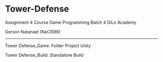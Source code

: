 # Tower-Defense
 
Assignment 4 Course Game Programming Batch 4 DiLo Academy 

Gerson Natanael (NaCl586) 

------------------------
 
Tower Defense_Game: Folder Project Unity

Tower Defense_Build: Standalone Build
